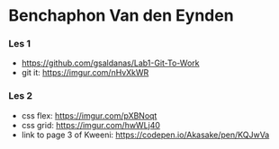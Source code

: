 # Benchaphon Van den Eynden


### Les 1

  - https://github.com/gsaldanas/Lab1-Git-To-Work 
  - git it: https://imgur.com/nHvXkWR

### Les 2

  - css flex: https://imgur.com/pXBNoqt
  - css grid: https://imgur.com/hwWLj40
  - link to page 3 of Kweeni: https://codepen.io/Akasake/pen/KQJwVa